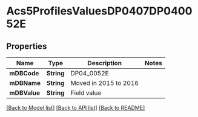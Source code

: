 # Acs5ProfilesValuesDP0407DP040052E

## Properties
Name | Type | Description | Notes
------------ | ------------- | ------------- | -------------
**mDBCode** | **String** | DP04_0052E | 
**mDBName** | **String** | Moved in 2015 to 2016 | 
**mDBValue** | **String** | Field value | 

[[Back to Model list]](../README.md#documentation-for-models) [[Back to API list]](../README.md#documentation-for-api-endpoints) [[Back to README]](../README.md)



